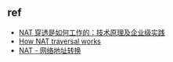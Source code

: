 

## ref

+ [NAT 穿透是如何工作的：技术原理及企业级实践](https://zhuanlan.zhihu.com/p/450235047)
+ [How NAT traversal works](https://tailscale.com/blog/how-nat-traversal-works/)
+ [ NAT - 网络地址转换](https://arthurchiao.art/blog/nat-zh/)